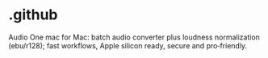 # .github
Audio One mac for Mac: batch audio converter plus loudness normalization (ebu/r128); fast workflows, Apple silicon ready, secure and pro‑friendly.

